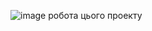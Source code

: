 ![image](https://github.com/user-attachments/assets/2875aa31-e4e9-4788-a069-1f99220d8748)   робота цього проекту





